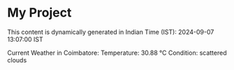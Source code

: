 # My Project

This content is dynamically generated in Indian Time (IST): 2024-09-07 13:07:00 IST


Current Weather in Coimbatore:
Temperature: 30.88 °C
Condition: scattered clouds
